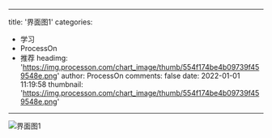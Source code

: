 
---
title: '界面图1'
categories: 
 - 学习
 - ProcessOn
 - 推荐
headimg: 'https://img.processon.com/chart_image/thumb/554f174be4b09739f459548e.png'
author: ProcessOn
comments: false
date: 2022-01-01 11:19:58
thumbnail: 'https://img.processon.com/chart_image/thumb/554f174be4b09739f459548e.png'
---

<div>   
<img class="thumb" alt="界面图1" src="https://img.processon.com/chart_image/thumb/554f174be4b09739f459548e.png" referrerpolicy="no-referrer">
<p></p>  
</div>
            